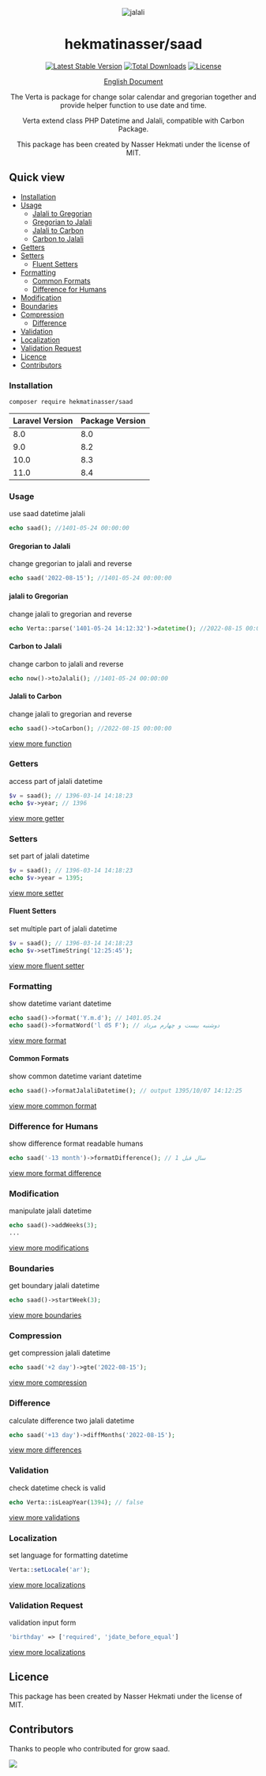 <p align="center">
<img src="https://raw.githubusercontent.com/hekmatinasser/saad/master/logo.png" alt="jalali">
</p>
<h1 align="center">hekmatinasser/saad</h1>
<p align="center">
<a href="https://packagist.org/packages/hekmatinasser/saad"><img src="https://poser.pugx.org/hekmatinasser/saad/v/stable" alt="Latest Stable Version"></a>
<a href="https://packagist.org/packages/hekmatinasser/saad"><img src="https://poser.pugx.org/hekmatinasser/saad/downloads" alt="Total Downloads"></a>
<a href="https://packagist.org/packages/hekmatinasser/saad"><img src="https://poser.pugx.org/hekmatinasser/saad/license" alt="License"></a>
</p>

<p align="center">
<a href="https://hekmatinasser.github.io/saad">English Document</a>
</p>

<p align="center">The Verta is package for change solar calendar and gregorian together and provide helper function to use date and time.</p>
<p align="center">Verta extend class PHP Datetime and Jalali, compatible with Carbon Package.</p>
<p align="center">This package has been created by Nasser Hekmati under the license of MIT.</p>


## Quick view
     
- [Installation](#installation)
- [Usage](#usage)
    - [Jalali to Gregorian](#jalali-to-gregorian)
    - [Gregorian to Jalali](#gregorian-to-jalali)
    - [Jalali to Carbon](#jalali-to-carbon)
    - [Carbon to Jalali](#carbon-to-jalali)
- [Getters](#getters)
- [Setters](#setters)
  - [Fluent Setters](#fluent-setters)
- [Formatting](#formatting)
  - [Common Formats](#common-formats)
  - [Difference for Humans](#difference-for-humans)
- [Modification](#modification)
- [Boundaries](#boundaries)
- [Compression](#compression)
  - [Difference](#difference)
- [Validation](#validation)
- [Localization](#localization)
- [Validation Request](#validation-request)
- [Licence](#licence)
- [Contributors](#contributors)

### Installation

```shell
composer require hekmatinasser/saad
```

<table>
    <thead>
    <tr>
        <th>Laravel Version</th>
        <th>Package Version</th>
    </tr>
    </thead>
    <tbody>
    <tr>
        <td>8.0</td>
        <td>8.0</td>
    </tr>
    <tr>
        <td>9.0</td>
        <td>8.2</td>
    </tr>
    <tr>
        <td>10.0</td>
        <td>8.3</td>
    </tr>
    <tr>
        <td>11.0</td>
        <td>8.4</td>
    </tr>
    </tbody>
</table>

### Usage
<p>use saad datetime jalali</p>

```php
echo saad(); //1401-05-24 00:00:00
```

#### Gregorian to Jalali
<p>change gregorian to jalali and reverse</p>

```php
echo saad('2022-08-15'); //1401-05-24 00:00:00
```

#### jalali to Gregorian
<p>change jalali to gregorian and reverse</p>

```php
echo Verta::parse('1401-05-24 14:12:32')->datetime(); //2022-08-15 00:00:00
```

#### Carbon to Jalali
<p>change carbon to jalali and reverse</p>

```php
echo now()->toJalali(); //1401-05-24 00:00:00
```

#### Jalali to Carbon
<p>change jalali to gregorian and reverse</p>

```php
echo saad()->toCarbon(); //2022-08-15 00:00:00
```
[view more function](https://hekmatinasser.github.io/saad/#instantiate)

### Getters
<p>access part of jalali datetime</p>

```php
$v = saad(); // 1396-03-14 14:18:23
echo $v->year; // 1396
```
[view more getter](https://hekmatinasser.github.io/saad/#getter)

### Setters
<p>set part of jalali datetime</p>

```php
$v = saad(); // 1396-03-14 14:18:23
echo $v->year = 1395;
```
[view more setter](https://hekmatinasser.github.io/saad/#setter)


#### Fluent Setters
<p>set multiple part of jalali datetime</p>

```php
$v = saad(); // 1396-03-14 14:18:23
echo $v->setTimeString('12:25:45');
```
[view more fluent setter](https://hekmatinasser.github.io/saad/#set_date_time)


### Formatting
<p>show datetime variant datetime</p>

```php
echo saad()->format('Y.m.d'); // 1401.05.24
echo saad()->formatWord('l dS F'); // دوشنبه بیست و چهارم مرداد
```
[view more format](https://hekmatinasser.github.io/saad/#formatting)


#### Common Formats
<p>show common datetime variant datetime</p>

```php
echo saad()->formatJalaliDatetime(); // output 1395/10/07 14:12:25
```
[view more common format](https://hekmatinasser.github.io/saad/#format_date_time)


### Difference for Humans
<p>show difference format readable humans</p>

```php
echo saad('-13 month')->formatDifference(); // 1 سال قبل
```
[view more format difference](https://hekmatinasser.github.io/saad/#format_difference)

### Modification
<p>manipulate jalali datetime</p>

```php
echo saad()->addWeeks(3); 
...
```
[view more modifications](https://hekmatinasser.github.io/saad/#modification)

### Boundaries
<p>get boundary jalali datetime</p>

```php
echo saad()->startWeek(3); 
```
[view more boundaries](https://hekmatinasser.github.io/saad/#boundaries)

### Compression
<p>get compression jalali datetime</p>

```php
echo saad('+2 day')->gte('2022-08-15');
```
[view more compression](https://hekmatinasser.github.io/saad/#comparison)


### Difference
<p>calculate difference two jalali datetime</p>

```php
echo saad('+13 day')->diffMonths('2022-08-15'); 
```
[view more differences](https://hekmatinasser.github.io/saad/#difference)

### Validation
<p>check datetime check is valid </p>

```php
echo Verta::isLeapYear(1394); // false
```
[view more validations](https://hekmatinasser.github.io/saad/#validation)


### Localization
<p>set language for formatting datetime</p>

```php
Verta::setLocale('ar');
```
[view more localizations](https://hekmatinasser.github.io/saad/#localization)


### Validation Request
<p>validation input form</p>

```php
'birthday' => ['required', 'jdate_before_equal']
```
[view more localizations](https://hekmatinasser.github.io/saad/#laravel_validation)


## Licence

This package has been created by Nasser Hekmati under the license of MIT.

## Contributors
Thanks to people who contributed for grow saad.

<a href="https://github.com/hekmatinasser/saad/graphs/contributors"><img src="https://opencollective.com/saad/contributors.svg?button=false" /></a>
